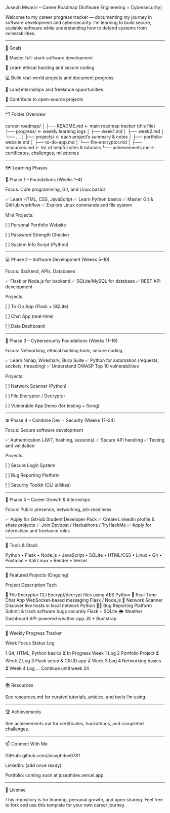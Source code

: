 Joseph Mwariri – Career Roadmap (Software Engineering + Cybersecurity)

Welcome to my career progress tracker — documenting my journey in software development and cybersecurity.
I’m learning to build secure, scalable software while understanding how to defend systems from vulnerabilities.


---

🎯 Goals

🧩 Master full-stack software development

🔐 Learn ethical hacking and secure coding

💻 Build real-world projects and document progress

🚀 Land internships and freelance opportunities

🧠 Contribute to open-source projects



---

🗂️ Folder Overview

career-roadmap/
│
├── README.md                ← main roadmap tracker (this file)
├── progress/                ← weekly learning logs
│   ├── week1.md
│   ├── week2.md
│   └── ...
│
├── projects/                ← each project’s summary & notes
│   ├── portfolio-website.md
│   ├── to-do-app.md
│   └── file-encryptor.md
│
├── resources.md             ← list of helpful sites & tutorials
└── achievements.md          ← certificates, challenges, milestones


---

🗺️ Learning Phases

🧩 Phase 1 – Foundations (Weeks 1–4)

Focus: Core programming, Git, and Linux basics

✅ Learn HTML, CSS, JavaScript
✅ Learn Python basics
✅ Master Git & GitHub workflow
✅ Explore Linux commands and file system

Mini Projects:

[ ] Personal Portfolio Website

[ ] Password Strength Checker

[ ] System Info Script (Python)



---

💻 Phase 2 – Software Development (Weeks 5–10)

Focus: Backend, APIs, Databases

✅ Flask or Node.js for backend
✅ SQLite/MySQL for database
✅ REST API development

Projects:

[ ] To-Do App (Flask + SQLite)

[ ] Chat App (real-time)

[ ] Data Dashboard



---

🧠 Phase 3 – Cybersecurity Foundations (Weeks 11–16)

Focus: Networking, ethical hacking tools, secure coding

✅ Learn Nmap, Wireshark, Burp Suite
✅ Python for automation (requests, sockets, threading)
✅ Understand OWASP Top 10 vulnerabilities

Projects:

[ ] Network Scanner (Python)

[ ] File Encryptor / Decryptor

[ ] Vulnerable App Demo (for testing + fixing)



---

⚙️ Phase 4 – Combine Dev + Security (Weeks 17–24)

Focus: Secure software development

✅ Authentication (JWT, hashing, sessions)
✅ Secure API handling
✅ Testing and validation

Projects:

[ ] Secure Login System

[ ] Bug Reporting Platform

[ ] Security Toolkit (CLI utilities)



---

🚀 Phase 5 – Career Growth & Internships

Focus: Public presence, networking, job-readiness

✅ Apply for GitHub Student Developer Pack
✅ Create LinkedIn profile & share projects
✅ Join Devpost / Hackathons / TryHackMe
✅ Apply for internships and freelance roles


---

🧰 Tools & Stack

Python • Flask • Node.js • JavaScript • SQLite • HTML/CSS • Linux • Git • Postman • Kali Linux • Render • Vercel


---

🧩 Featured Projects (Ongoing)

Project	Description	Tech

🔐 File Encryptor CLI	Encrypt/decrypt files using AES	Python
💬 Real-Time Chat App	WebSocket-based messaging	Flask / Node.js
🧱 Network Scanner	Discover live hosts in local network	Python
🧑‍💼 Bug Reporting Platform	Submit & track software bugs securely	Flask + SQLite
🌦️ Weather Dashboard	API-powered weather app	JS + Bootstrap



---

📅 Weekly Progress Tracker

Week	Focus	Status	Log

1	Git, HTML, Python basics	⏳ In Progress	Week 1 Log
2	Portfolio Project	⏳	Week 2 Log
3	Flask setup & CRUD app	⏳	Week 3 Log
4	Networking basics	⏳	Week 4 Log
…	Continue until week 24		



---

📚 Resources

See resources.md for curated tutorials, articles, and tools I’m using.


---

🏆 Achievements

See achievements.md for certificates, hackathons, and completed challenges.


---

📫 Connect With Me

GitHub: github.com/Josephdev0781

LinkedIn: (add once ready)

Portfolio: coming soon at josephdev.vercel.app



---

🧾 License

This repository is for learning, personal growth, and open sharing.
Feel free to fork and use this template for your own career journey.
